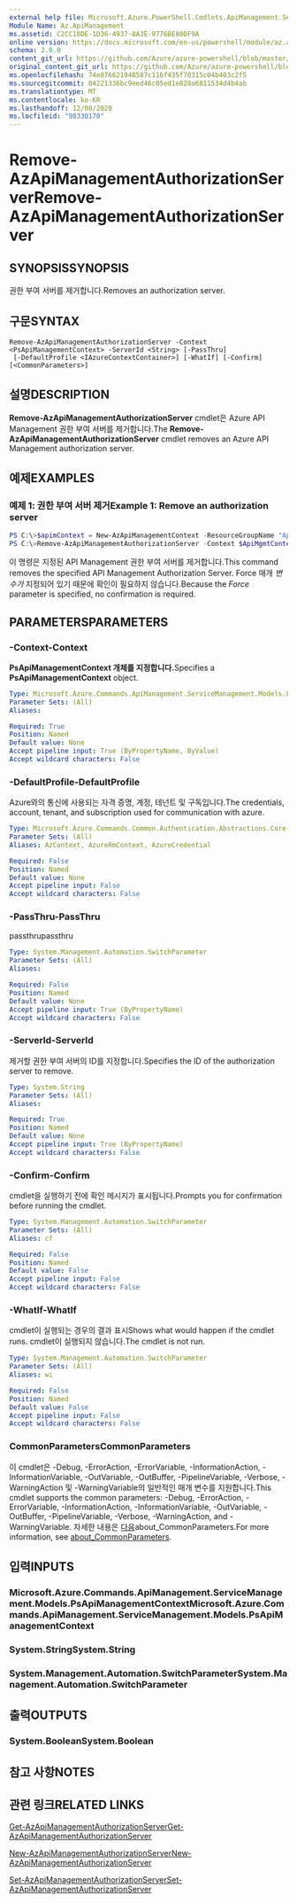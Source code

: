 ```yaml
---
external help file: Microsoft.Azure.PowerShell.Cmdlets.ApiManagement.ServiceManagement.dll-Help.xml
Module Name: Az.ApiManagement
ms.assetid: C2CC10DE-1D36-4937-8A3E-9776BE80DF9A
online version: https://docs.microsoft.com/en-us/powershell/module/az.apimanagement/remove-azapimanagementauthorizationserver
schema: 2.0.0
content_git_url: https://github.com/Azure/azure-powershell/blob/master/src/ApiManagement/ApiManagement/help/Remove-AzApiManagementAuthorizationServer.md
original_content_git_url: https://github.com/Azure/azure-powershell/blob/master/src/ApiManagement/ApiManagement/help/Remove-AzApiManagementAuthorizationServer.md
ms.openlocfilehash: 74e876621948587c116f435f70315c04b403c2f5
ms.sourcegitcommit: 04221336bc9eed46c05ed1e828a6811534d4b4ab
ms.translationtype: MT
ms.contentlocale: ko-KR
ms.lasthandoff: 12/08/2020
ms.locfileid: "98330170"
---
```

# <span data-ttu-id="47561-101">Remove-AzApiManagementAuthorizationServer</span><span class="sxs-lookup"><span data-stu-id="47561-101">Remove-AzApiManagementAuthorizationServer</span></span>

## <span data-ttu-id="47561-102">SYNOPSIS</span><span class="sxs-lookup"><span data-stu-id="47561-102">SYNOPSIS</span></span>
<span data-ttu-id="47561-103">권한 부여 서버를 제거합니다.</span><span class="sxs-lookup"><span data-stu-id="47561-103">Removes an authorization server.</span></span>

## <span data-ttu-id="47561-104">구문</span><span class="sxs-lookup"><span data-stu-id="47561-104">SYNTAX</span></span>

```
Remove-AzApiManagementAuthorizationServer -Context <PsApiManagementContext> -ServerId <String> [-PassThru]
 [-DefaultProfile <IAzureContextContainer>] [-WhatIf] [-Confirm] [<CommonParameters>]
```

## <span data-ttu-id="47561-105">설명</span><span class="sxs-lookup"><span data-stu-id="47561-105">DESCRIPTION</span></span>
<span data-ttu-id="47561-106">**Remove-AzApiManagementAuthorizationServer** cmdlet은 Azure API Management 권한 부여 서버를 제거합니다.</span><span class="sxs-lookup"><span data-stu-id="47561-106">The **Remove-AzApiManagementAuthorizationServer** cmdlet removes an Azure API Management authorization server.</span></span>

## <span data-ttu-id="47561-107">예제</span><span class="sxs-lookup"><span data-stu-id="47561-107">EXAMPLES</span></span>

### <span data-ttu-id="47561-108">예제 1: 권한 부여 서버 제거</span><span class="sxs-lookup"><span data-stu-id="47561-108">Example 1: Remove an authorization server</span></span>
```powershell
PS C:\>$apimContext = New-AzApiManagementContext -ResourceGroupName "Api-Default-WestUS" -ServiceName "contoso"
PS C:\>Remove-AzApiManagementAuthorizationServer -Context $ApiMgmtContext -ServerId "authserverid" -Force
```

<span data-ttu-id="47561-109">이 명령은 지정된 API Management 권한 부여 서버를 제거합니다.</span><span class="sxs-lookup"><span data-stu-id="47561-109">This command removes the specified API Management Authorization Server.</span></span>
<span data-ttu-id="47561-110">Force 매개 *변수가* 지정되어 있기 때문에 확인이 필요하지 않습니다.</span><span class="sxs-lookup"><span data-stu-id="47561-110">Because the *Force* parameter is specified, no confirmation is required.</span></span>

## <span data-ttu-id="47561-111">PARAMETERS</span><span class="sxs-lookup"><span data-stu-id="47561-111">PARAMETERS</span></span>

### <span data-ttu-id="47561-112">-Context</span><span class="sxs-lookup"><span data-stu-id="47561-112">-Context</span></span>
<span data-ttu-id="47561-113">**PsApiManagementContext 개체를 지정합니다.**</span><span class="sxs-lookup"><span data-stu-id="47561-113">Specifies a **PsApiManagementContext** object.</span></span>

```yaml
Type: Microsoft.Azure.Commands.ApiManagement.ServiceManagement.Models.PsApiManagementContext
Parameter Sets: (All)
Aliases:

Required: True
Position: Named
Default value: None
Accept pipeline input: True (ByPropertyName, ByValue)
Accept wildcard characters: False
```

### <span data-ttu-id="47561-114">-DefaultProfile</span><span class="sxs-lookup"><span data-stu-id="47561-114">-DefaultProfile</span></span>
<span data-ttu-id="47561-115">Azure와의 통신에 사용되는 자격 증명, 계정, 테넌트 및 구독입니다.</span><span class="sxs-lookup"><span data-stu-id="47561-115">The credentials, account, tenant, and subscription used for communication with azure.</span></span>

```yaml
Type: Microsoft.Azure.Commands.Common.Authentication.Abstractions.Core.IAzureContextContainer
Parameter Sets: (All)
Aliases: AzContext, AzureRmContext, AzureCredential

Required: False
Position: Named
Default value: None
Accept pipeline input: False
Accept wildcard characters: False
```

### <span data-ttu-id="47561-116">-PassThru</span><span class="sxs-lookup"><span data-stu-id="47561-116">-PassThru</span></span>
<span data-ttu-id="47561-117">passthru</span><span class="sxs-lookup"><span data-stu-id="47561-117">passthru</span></span>

```yaml
Type: System.Management.Automation.SwitchParameter
Parameter Sets: (All)
Aliases:

Required: False
Position: Named
Default value: None
Accept pipeline input: True (ByPropertyName)
Accept wildcard characters: False
```

### <span data-ttu-id="47561-118">-ServerId</span><span class="sxs-lookup"><span data-stu-id="47561-118">-ServerId</span></span>
<span data-ttu-id="47561-119">제거할 권한 부여 서버의 ID를 지정합니다.</span><span class="sxs-lookup"><span data-stu-id="47561-119">Specifies the ID of the authorization server to remove.</span></span>

```yaml
Type: System.String
Parameter Sets: (All)
Aliases:

Required: True
Position: Named
Default value: None
Accept pipeline input: True (ByPropertyName)
Accept wildcard characters: False
```

### <span data-ttu-id="47561-120">-Confirm</span><span class="sxs-lookup"><span data-stu-id="47561-120">-Confirm</span></span>
<span data-ttu-id="47561-121">cmdlet을 실행하기 전에 확인 메시지가 표시됩니다.</span><span class="sxs-lookup"><span data-stu-id="47561-121">Prompts you for confirmation before running the cmdlet.</span></span>

```yaml
Type: System.Management.Automation.SwitchParameter
Parameter Sets: (All)
Aliases: cf

Required: False
Position: Named
Default value: False
Accept pipeline input: False
Accept wildcard characters: False
```

### <span data-ttu-id="47561-122">-WhatIf</span><span class="sxs-lookup"><span data-stu-id="47561-122">-WhatIf</span></span>
<span data-ttu-id="47561-123">cmdlet이 실행되는 경우의 결과 표시</span><span class="sxs-lookup"><span data-stu-id="47561-123">Shows what would happen if the cmdlet runs.</span></span>
<span data-ttu-id="47561-124">cmdlet이 실행되지 않습니다.</span><span class="sxs-lookup"><span data-stu-id="47561-124">The cmdlet is not run.</span></span>

```yaml
Type: System.Management.Automation.SwitchParameter
Parameter Sets: (All)
Aliases: wi

Required: False
Position: Named
Default value: False
Accept pipeline input: False
Accept wildcard characters: False
```

### <span data-ttu-id="47561-125">CommonParameters</span><span class="sxs-lookup"><span data-stu-id="47561-125">CommonParameters</span></span>
<span data-ttu-id="47561-126">이 cmdlet은 -Debug, -ErrorAction, -ErrorVariable, -InformationAction, -InformationVariable, -OutVariable, -OutBuffer, -PipelineVariable, -Verbose, -WarningAction 및 -WarningVariable의 일반적인 매개 변수를 지원합니다.</span><span class="sxs-lookup"><span data-stu-id="47561-126">This cmdlet supports the common parameters: -Debug, -ErrorAction, -ErrorVariable, -InformationAction, -InformationVariable, -OutVariable, -OutBuffer, -PipelineVariable, -Verbose, -WarningAction, and -WarningVariable.</span></span> <span data-ttu-id="47561-127">자세한 내용은 [다음](http://go.microsoft.com/fwlink/?LinkID=113216)about_CommonParameters.</span><span class="sxs-lookup"><span data-stu-id="47561-127">For more information, see [about_CommonParameters](http://go.microsoft.com/fwlink/?LinkID=113216).</span></span>

## <span data-ttu-id="47561-128">입력</span><span class="sxs-lookup"><span data-stu-id="47561-128">INPUTS</span></span>

### <span data-ttu-id="47561-129">Microsoft.Azure.Commands.ApiManagement.ServiceManagement.Models.PsApiManagementContext</span><span class="sxs-lookup"><span data-stu-id="47561-129">Microsoft.Azure.Commands.ApiManagement.ServiceManagement.Models.PsApiManagementContext</span></span>

### <span data-ttu-id="47561-130">System.String</span><span class="sxs-lookup"><span data-stu-id="47561-130">System.String</span></span>

### <span data-ttu-id="47561-131">System.Management.Automation.SwitchParameter</span><span class="sxs-lookup"><span data-stu-id="47561-131">System.Management.Automation.SwitchParameter</span></span>

## <span data-ttu-id="47561-132">출력</span><span class="sxs-lookup"><span data-stu-id="47561-132">OUTPUTS</span></span>

### <span data-ttu-id="47561-133">System.Boolean</span><span class="sxs-lookup"><span data-stu-id="47561-133">System.Boolean</span></span>

## <span data-ttu-id="47561-134">참고 사항</span><span class="sxs-lookup"><span data-stu-id="47561-134">NOTES</span></span>

## <span data-ttu-id="47561-135">관련 링크</span><span class="sxs-lookup"><span data-stu-id="47561-135">RELATED LINKS</span></span>

[<span data-ttu-id="47561-136">Get-AzApiManagementAuthorizationServer</span><span class="sxs-lookup"><span data-stu-id="47561-136">Get-AzApiManagementAuthorizationServer</span></span>](./Get-AzApiManagementAuthorizationServer.md)

[<span data-ttu-id="47561-137">New-AzApiManagementAuthorizationServer</span><span class="sxs-lookup"><span data-stu-id="47561-137">New-AzApiManagementAuthorizationServer</span></span>](./New-AzApiManagementAuthorizationServer.md)

[<span data-ttu-id="47561-138">Set-AzApiManagementAuthorizationServer</span><span class="sxs-lookup"><span data-stu-id="47561-138">Set-AzApiManagementAuthorizationServer</span></span>](./Set-AzApiManagementAuthorizationServer.md)



